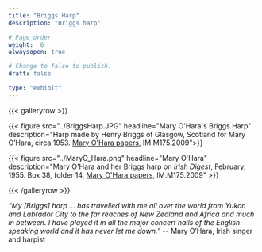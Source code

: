 ```yaml
---
title: "Briggs Harp"
description: "Briggs harp"

# Page order
weight:  6
alwaysopen: true

# Change to false to publish.
draft: false

type: "exhibit"
---
```


{{< galleryrow >}}

{{< figure src="../BriggsHarp.JPG"
    headline="Mary O'Hara's Briggs Harp"
    description="Harp made by Henry Briggs of Glasgow, Scotland for Mary O’Hara, circa 1953. [Mary O'Hara papers](https://bc-primo.hosted.exlibrisgroup.com/permalink/f/l6ucgu/ALMA-BC21429618360001021), IM.M175.2009">}}

{{< figure src="../MaryO_Hara.png"
    headline="Mary O'Hara"
    description="Mary O'Hara and her Briggs harp on *Irish Digest*, February, 1955. Box 38, folder 14, [Mary O'Hara papers](https://bc-primo.hosted.exlibrisgroup.com/permalink/f/l6ucgu/ALMA-BC21429618360001021), IM.M175.2009" >}}

{{< /galleryrow >}}

*“My [Briggs] harp … has travelled with me all over the world from Yukon and Labrador City to the far reaches of New Zealand and Africa and much in between. I have played it in all the major concert halls of the English-speaking world and it has never let me down.”* -- Mary O’Hara, Irish singer and harpist
